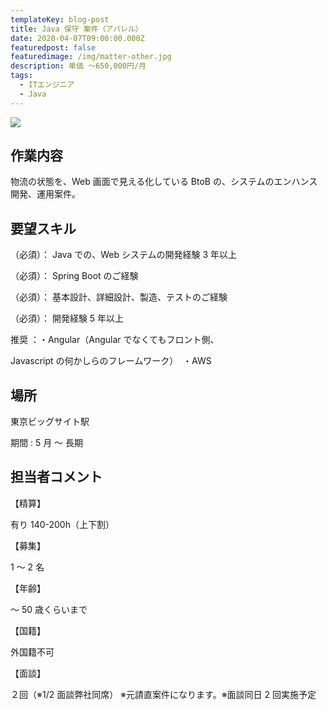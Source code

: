 ```yaml
---
templateKey: blog-post
title: Java 保守 案件（アパレル）
date: 2020-04-07T09:00:00.000Z
featuredpost: false
featuredimage: /img/matter-other.jpg
description: 単価 ～650,000円/月
tags:
  - ITエンジニア
  - Java
---
```


![](/img/matter-other.jpg)

## 作業内容

物流の状態を、Web 画面で見える化している BtoB の、システムのエンハンス開発、運用案件。

## 要望スキル

（必須）： Java での、Web システムの開発経験 3 年以上

（必須）： Spring Boot のご経験

（必須）： 基本設計、詳細設計、製造、テストのご経験

（必須）： 開発経験 5 年以上

推奨 ​：・Angular（Angular でなくてもフロント側、

Javascript の何かしらのフレームワーク）
​
・AWS​

## 場所

東京ビッグサイト駅

期間 : 5 月 ～ 長期

## 担当者コメント

【精算】

有り 140-200h（上下割）

【募集】

1 ～ 2 名

【年齢】

～ 50 歳くらいまで

【国籍】

外国籍不可

【面談】

２回（※1/2 面談弊社同席） ※元請直案件になります。※面談同日 2 回実施予定
